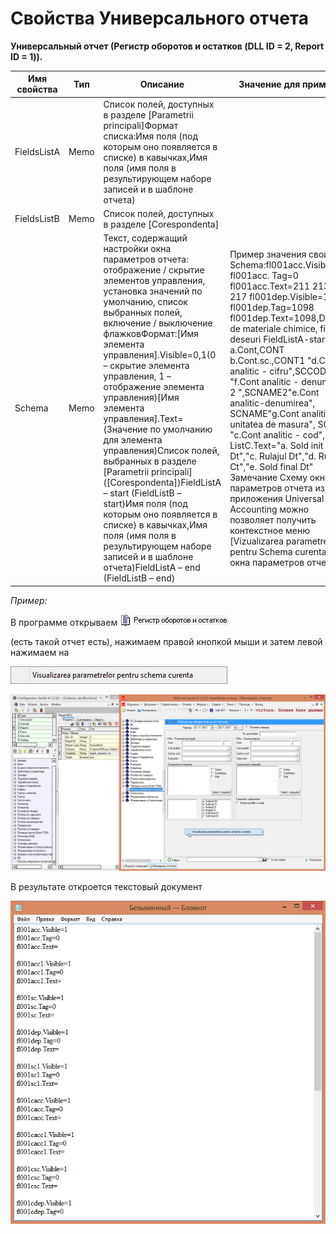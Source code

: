 # Свойства Универсального отчета

 **Универсальный отчет \(Регистр оборотов и остатков \(DLL ID = 2, Report ID = 1\)\).**

| Имя свойства | Тип | Описание | Значение для примера |
| --- | --- | --- | --- |
| FieldsListA | Memo | Список полей, доступных в разделе \[Parametrii principali\]Формат списка:Имя поля \(под которым оно появляется в списке\) в кавычках,Имя поля \(имя поля в результирующем наборе записей и в шаблоне отчета\) |  |
| FieldsListB | Memo | Список полей, доступных в разделе \[Corespondenta\] |  |
| Schema | Memo | Текст, содержащий настройки окна параметров отчета: отображение / скрытие элементов управления, установка значений по умолчанию, список выбранных полей, включение / выключение флажковФормат:\[Имя элемента управления\].Visible=0,1\(0 – скрытие элемента управления, 1 –отображение элемента управления\)\[Имя элемента управления\].Text= \(Значение по умолчанию для элемента управления\)Список полей, выбранных в разделе \[Parametrii principali\] \(\[Corespondenta\]\)FieldListA – start      \(FieldListB – start\)Имя поля \(под которым оно появляется в списке\) в кавычках,Имя поля \(имя поля в результирующем наборе записей и в шаблоне отчета\)FieldListA – end    \(FieldListB – end\)                                                                                                                                         | Пример значения свойства                                        Schema:fl001acc.Visible=1                                                                            fl001acc. Tag=0                                                                              fl001acc.Text=211 213 921 217                                                    fl001dep.Visible=1                                                                         fl001dep.Tag=1098                                                                 fl001dep.Text=1098,Depozit de materiale chimice, fire si deseuri                                                                                                  FieldListA-start                                                                                           a.Cont,CONT                                                                                          b.Cont.sc.,CONT1                                                                                                "d.Cont analitic - cifru",SCCODE                                                                        "f.Cont analitic - denumirea 2                                                         ",SCNAME2"e.Cont analitic-denumirea",                                          SCNAME"g.Cont analitic - unitatea de masura", SCUM                                           "c.Cont analitic - cod",SC                                                                         ListC.Text="a. Sold init Dt","c. Rulajul Dt","d. Rulajul Ct","e. Sold final Dt"                      Замечание                                                                                                            Схему окна параметров отчета из приложения Universal Accounting можно позволяет получить  контекстное меню \[Vizualizarea parametrelor pentru Schema curenta\] окна параметров отчета. |



 _Пример:_

 В программе открываем ![N](https://github.com/prbsoft/wiki/blob/master/src/%D0%A0%D0%B5%D0%B3%D0%B8%D1%81%D1%82%D1%80%20%D0%BE%D0%B1%D0%BE%D1%80%D0%BE%D1%82%D0%BE%D0%B2%20%D0%B8%20%D0%BE%D1%81%D1%82%D0%B0%D1%82%D0%BA%D0%BE%D0%B2.png?raw=true)

 \(есть такой отчет есть\), нажимаем правой кнопкой мыши и затем левой нажимаем на

![](../../../.gitbook/assets/2.png)

![](../../../.gitbook/assets/1.png)

 В результате откроется текстовый документ

![](../../../.gitbook/assets/3.png)


